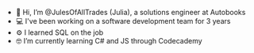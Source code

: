 - 👋 Hi, I’m @JulesOfAllTrades (Julia), a solutions engineer at Autobooks
- 💻 I've been working on a software development team for 3 years
- ⚙ I learned SQL on the job
- 🤓 I’m currently learning C# and JS through Codecademy


